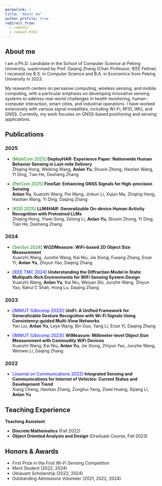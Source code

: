 ```yaml
---
permalink: /
title: "About me"
author_profile: true
redirect_from: 
  - /about/
  - /about.html
---
```

## About me
I am a Ph.D. candidate in the School of Computer Science at Peking University, supervised by Prof. Daqing Zhang (Chair Professor, IEEE Fellow). I received my B.S. in Computer Science and B.A. in Economics from Peking University in 2023.

My research centers on pervasive computing, wireless sensing, and mobile computing, with a particular emphasis on developing innovative sensing systems to address real-world challenges in health monitoring, human-computer interaction, smart cities, and industrial operations. I have worked extensively with various signal modalities, including Wi-Fi, RFID, IMU, and GNSS. Currently, my work focuses on GNSS-based positioning and sensing applications.

## Publications

### 2025
- <span style="color:green">[MobiCom 2025]</span> **DeployHAR: Experience Paper: Nationwide Human Behavior Sensing in Last-mile Delivery**  
  Zhiqing Hong, Weibing Wang, **Anlan Yu**, Shuxin Zhong, Haotian Wang, Yi Ding, Tian He, Desheng Zhang  

- <span style="color:green">[PerCom 2025]</span> **FineSat: Enhancing GNSS Signals for High-precision Sensing**  
  **Anlan Yu**, Xuanzhi Wang, Pei Wang, Jinkun Li, Xujun Ma, Zhiqing Hong, Haotian Wang, Yi Ding, Daqing Zhang  

- <span style="color:green">[KDD 2025]</span> **LLM4HAR: Generalizable On-device Human Activity Recognition with Pretrained LLMs**  
  Zhiqing Hong, Yiwei Song, Zelong Li, **Anlan Yu**, Shuxin Zhong, Yi Ding, Tian He, Desheng Zhang  

### 2024
- <span style="color:green">[SenSys 2024]</span> **Wi2DMeasure: WiFi-based 2D Object Size Measurement**  
  Xuanzhi Wang, Junzhe Wang, Kai Niu, Jie Xiong, Fusang Zhang, Enze Yi, **Anlan Yu**, Zhiyun Yao, Daqing Zhang  

- <span style="color:blue">[IEEE TMC 2024]</span> **Understanding the Diffraction Model in Static Multipath-Rich Environments for WiFi Sensing System Design**  
  Xuanzhi Wang, **Anlan Yu**, Kai Niu, Weiyan Shi, Junzhe Wang, Zhiyun Yao, Rahul C Shah, Hong Lu, Daqing Zhang  

### 2023
- <span style="color:blue">[IMWUT (Ubicomp 2023)]</span> **UniFi: A Unified Framework for Generalizable Gesture Recognition with Wi-Fi Signals Using Consistency-guided Multi-View Networks**  
  Yan Liu, **Anlan Yu**, Leye Wang, Bin Guo, Yang Li, Enze Yi, Daqing Zhang  

- <span style="color:blue">[IMWUT (Ubicomp 2023)]</span> **WiMeasure: Millimeter-level Object Size Measurement with Commodity WiFi Devices**  
  Xuanzhi Wang, Kai Niu, **Anlan Yu**, Jie Xiong, Zhiyun Yao, Junzhe Wang, Wenwei Li, Daqing Zhang  

### 2022
- <span style="color:blue">[Journal on Communications 2022]</span> **Integrated Sensing and Communications for Internet of Vehicles: Current Status and Development Trend**  
  Xiang Cheng, Haotian Zhang, Zonghui Yang, Ziwei Huang, Sijiang Li, **Anlan Yu**  


## Teaching Experience

**Teaching Assistant**  
- **Discrete Mathematics** (Fall 2022)  
- **Object Oriented Analysis and Design** (Graduate Course, Fall 2023)  

## Honors & Awards
- First Prize in the First Wi-Fi Sensing Competition
- Merit Student (2022, 2024)  
- Ubiquant Scholarship (2022, 2024)  
- Outstanding Admissions Volunteer (2021, 2022, 2024)  
